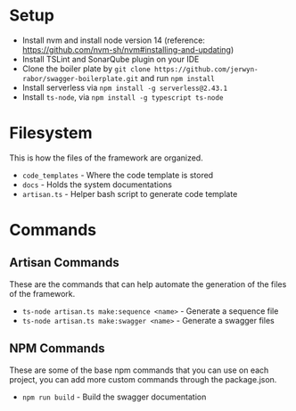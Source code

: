 # Setup
* Install nvm and install node version 14 (reference: https://github.com/nvm-sh/nvm#installing-and-updating)
* Install TSLint and SonarQube plugin on your IDE
* Clone the boiler plate by ```git clone https://github.com/jerwyn-rabor/swagger-boilerplate.git``` and run ```npm install```
* Install serverless via ```npm install -g serverless@2.43.1```
* Install ```ts-node```, via ```npm install -g typescript ts-node```

# Filesystem
This is how the files of the framework are organized.

* ```code_templates``` - Where the code template is stored 
* ```docs``` - Holds the system documentations
* ```artisan.ts``` - Helper bash script to generate code template

# Commands

## Artisan Commands
These are the commands that can help automate the generation of the files of the framework.
* ```ts-node artisan.ts make:sequence <name>``` - Generate a sequence file
* ```ts-node artisan.ts make:swagger <name>``` - Generate a swagger files

## NPM Commands
These are some of the base npm commands that you can use on each project, you can add more custom commands through the package.json.

* ```npm run build``` - Build the swagger documentation
